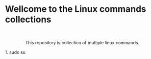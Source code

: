 # Wellcome to the Linux commands collections

<br>
<p align="center">This repository is collection of multiple linux commands.</p>
1. sudo su
